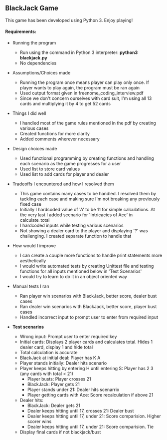## BlackJack Game
This game has been developed using Python 3. Enjoy playing!

#### Requirements: 
- Running the program
  - Run using the command in Python 3 interpreter: **python3 blackjack.py**
  - No dependencies

- Assumptions/Choices made
  - Running the program once means player can play only once. If player wants to play again, the program must be ran again
  - Used output format given in freenome_coding_interview.pdf
  - Since we don't concern ourselves with card suit, I'm using all 13 cards and multiplying it by 4 to get 52 cards

- Things I did well
  - I handled most of the game rules mentioned in the pdf by creating various cases
  - Created functions for more clarity
  - Added comments wherever necessary
  
- Design choices made
  - Used functional programming by creating functions and handling each scenario as the game progresses for a user
  - Used list to store card values
  - Used list to add cards for player and dealer

- Tradeoffs I encountered and how I resolved them
  - This game contains many cases to be handled. I resolved them by tackling each case and making sure I'm not breaking any previously fixed case
  - Initially I hardcoded value of 'A' to be 11 for simple calculations. At the very last I added scenario for 'Intricacies of Ace' in calculate_total
  - I hardcoded inputs while testing various scenarios
  - Not showing a dealer card to the player and displaying '?' was challenging. I created separate function to handle that

- How would I improve
  - I can create a couple more functions to handle print statements more aesthetically
  - I would write automated tests by creating Unittest file and testing functions for all inputs mentioned below in 'Test Scenarios'
  - I would try to learn to do it in an object oriented way

- Manual tests I ran
  - Ran player win scenarios with BlackJack, better score, dealer bust cases
  - Ran dealer win scenarios with BlackJack, better score, player bust cases
  - Handled incorrect input to prompt user to enter from required input

- **Test scenarios**
  - Wrong input: Prompt user to enter required key
  - Initial cards: Displays 2 player cards and calculates total. Hides 1 dealer card, display 1 and hide total
  - Total calculation is accurate
  - BlackJack at initial deal: Player has K A
  - Player stands initially:  Dealer hits scenario
  - Player keeps hitting by entering H until entering S: Player has 2 3 (any cards with total < 21)
    - Player busts: Player crosses 21
    - BlackJack: Player gets 21
    - Player stands under 21: Dealer hits scenarrio
    - Player getting cards with Ace: Score recalculation if above 21
  - Dealer hits: 
    - BlackJack: Dealer gets 21
    - Dealer keeps hitting until 17, crosses 21: Dealer bust
    - Dealer keeps hitting until 17, under 21: Score comparision. Higher scorer wins
    - Dealer keeps hitting until 17, under 21: Score comparision. Tie
  - Display final cards if not blackjack/bust
